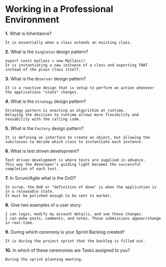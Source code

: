 # Working in a Professional Environment

**1.** What is Inheritance?
<!-- enter you answer in the space below -->
```
It is essentially when a class extends an existing class.
```
**2.** What is the `Singleton` design pattern?
<!-- enter you answer in the space below -->
```
export const myClass = new MyClass()
It is instantiating a new instance of a class and exporting THAT instead of the plain class itself.
```
**3.** What is the `Observer` design pattern?
<!-- enter you answer in the space below -->
```
It is a reactive design that is setup to perform an action whenever the applications "state" changes.
```
**4.** What is the `Strategy` design pattern?
<!-- enter you answer in the space below -->
```
Strategy pattern is enacting an algorithim at runtime.
Delaying the decision to runtime allows more flexibility and reusability with the calling code.
```
**5.** What is the `Factory` design pattern?
<!-- enter you answer in the space below -->
```
It is defining an interface to create an object, but allowing the subclasses to decide which class to instantiate each instance.
```
**6.** What is test driven development?
<!-- enter you answer in the space below -->
```
Test driven development is where tests are supplied in advance.
This way the developer's guiding light becomes the successful completion of each test.
```
**7.** In Scrum/Agile what is the DoD?
<!-- enter you answer in the space below -->
```
In scrum, the DoD or "definition of done" is when the application is in a releasable state.
It must be polished enough to be sent to market.
```
**8.** Give two examples of a user story:
<!-- enter you answer in the space below -->
```
I can login, modify my account details, and see those changes.
I can make posts, comments, and notes. These submissions appear/change in real-time.
```
**9.** During which ceremony is your Sprint Backlog created?
<!-- enter you answer in the space below -->
```
It is during the project sprint that the backlog is filled out.
```
**10.** In which of these ceremonies are Tasks assigned to you?
<!-- enter you answer in the space below -->
```
During the sprint planning meeting.
```
